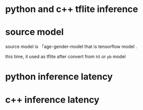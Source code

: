 # python and c++ tflite inference

# source model

source model is 「age-gender-model that is tensorflow model .

this time, it used as tflite after convert from ```h5``` or ```pb``` model 


# python inference latency

# c++ inference latency
